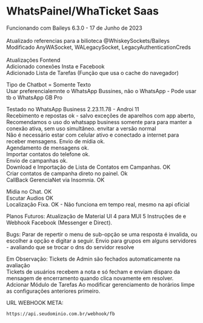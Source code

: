 # WhatsPainel/WhaTicket Saas</br>
Funcionando com Baileys 6.3.0 - 17 de Junho de 2023 </br>
</br> Atualizado referencias para a bilioteca @WhiskeySockets/Baileys</br>
Modificado AnyWASocket, WALegacySocket, LegacyAuthenticationCreds</br>
</br>
Atualizações Fontend
</br> Adicionado conexões Insta e Facebook
</br> Adicionado Lista de Tarefas (Função que usa o cache do navegador)

Tipo de Chatbot = Somente Texto <br>
Usar preferencialemnte o WhatsApp Bussines, não o WhatsApp - Pode usar tb o WhatsApp GB Pro<br>

Testado no WhatsApp Business 2.23.11.78 - Androi 11</br>
Recebimento e repostas ok - salvo exceções de aparelhos com app aberto, 
</br>Recomendamos o uso do whatsapp business somente para para manter a conexão ativa, sem uso simultâneo. envitar a versão normal
</br> Não é necessário estar com celular ativo e conectado a internet para receber mensagens.
Envio de mídia ok.</br>
Agendamento de mensagens ok.</br>
Importar contatos do telefone ok. </br>
Envio de campanhas ok. </br>
Download e Importação de Lista de Contatos em Campanhas. OK </br>
Criar contatos de campanha direto no painel. Ok </br>
CallBack GerenciaNet via Insomnia. OK

Midia no Chat. OK</br>
Escutar Audios OK </br>
Localização Fixa. OK - Não funciona em tempo real, mesmo na api oficial</br>

Planos Futuros:
Atualização de Material UI 4 para MUI 5
Instruções de  e Webhook Facebook (Messenger e Direct).

Bugs:
Parar de repertir o menu de sub-opção se uma resposta é invalida, ou escolher a opção e digitar a seguir.
Envio para grupos em alguns servidores - avaliando que se trocar o dns do servidor resolve

Em Observação:
Tickets de Admin são fechados automaticamente na avaliação </br>
Tickets de usuários recebem a nota e só fecham e enviam disparo da mensagem de encerramento quando clica novamente em resolver.
Adcionar Módulo de Tarefas
Ao modificar gerenciamento de horários limpe as configurações anteriores primeiro.

URL WEBHOOK META:

```bash
https://api.seudominio.com.br/webhook/fb
```
